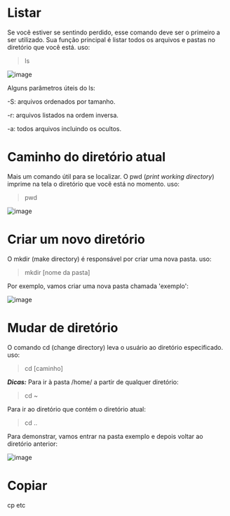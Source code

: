 # Listar
Se você estiver se sentindo perdido, esse comando deve ser o primeiro a ser utilizado. Sua função principal é listar todos os arquivos e pastas no diretório que você está.
uso: 
> ls

![image](https://user-images.githubusercontent.com/58569730/116619927-82478800-a917-11eb-824d-2c804245d402.png)

Alguns parâmetros úteis do ls:

-S: arquivos ordenados por tamanho.

-r: arquivos listados na ordem inversa.

-a: todos arquivos incluindo os ocultos.

# Caminho do diretório atual
Mais um comando útil para se localizar. O pwd (_print working directory_) imprime na tela o diretório que você está no momento.
uso:
>pwd

![image](https://user-images.githubusercontent.com/58569730/116620798-b5d6e200-a918-11eb-9083-e6f4a69b8791.png)

# Criar um novo diretório
O mkdir (make directory) é responsável por criar uma nova pasta.
uso:
>mkdir [nome da pasta]

Por exemplo, vamos criar uma nova pasta chamada 'exemplo':

![image](https://user-images.githubusercontent.com/58569730/116621484-98564800-a919-11eb-877f-79d9a56f8576.png)

# Mudar de diretório
O comando cd (change directory) leva o usuário ao diretório especificado.
uso:
>cd [caminho]

***Dicas:***
Para ir à pasta /home/ a partir de qualquer diretório:
> cd ~

Para ir ao diretório que contém o diretório atual:
> cd ..

Para demonstrar, vamos entrar na pasta exemplo e depois voltar ao diretório anterior:

![image](https://user-images.githubusercontent.com/58569730/116622115-8b862400-a91a-11eb-9a4b-1541c945ac33.png)

# Copiar
cp etc
